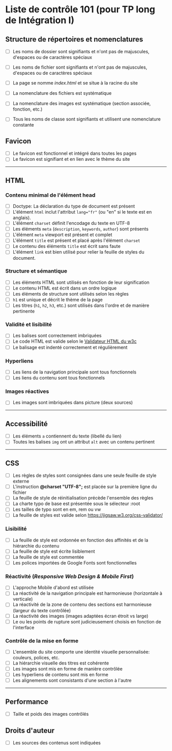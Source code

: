 # Liste de contrôle 101 (pour TP long de Intégration I)

## Structure de répertoires et nomenclatures
- [ ] Les noms de dossier sont signifiants et n'ont pas de majuscules, d'espaces ou de caractères spéciaux
- [ ] Les noms de fichier sont signifiants et n'ont pas de majuscules, d'espaces ou de caractères spéciaux
- [ ] La page se nomme _index.html_ et se situe à la racine du site
- [ ] La nomenclature des fichiers est systématique
- [ ] La nomenclature des images est systématique (section associée, fonction, etc.)
- [ ] Tous les noms de classe sont signifiants et utilisent une nomenclature constante


## Favicon
- [ ] Le favicon est fonctionnel et intégré dans toutes les pages 
- [ ] Le favicon est signifiant et en lien avec le thème du site

---

## HTML 

### Contenu minimal de l'élément head 
- [ ] Doctype: La déclaration du type de document est présent 
- [ ] L'élément `html` inclut l'attribut `lang="fr"` (ou "en" si le texte est en anglais). 
- [ ] L'élément `charset` définit l'encodage du texte en UTF-8
- [ ] Les éléments `meta` (`description`, `keywords`, `author`) sont présents
- [ ] L'élément `meta` viewport est présent et complet 
- [ ] L'élément `title` est présent et placé après l'élément `charset` 
- [ ] Le contenu des éléments `title` est écrit sans faute
- [ ] L'élément `link` est bien utilisé pour relier la feuille de styles du document.

### Structure et sémantique
- [ ] Les éléments HTML sont utilisés en fonction de leur signification
- [ ] Le contenu HTML est écrit dans un ordre logique
- [ ] Les éléments de structure sont utilisés selon les règles
- [ ] `h1` est unique et décrit le thème de la page
- [ ] Les titres (`h1`, `h2`, `h3`, etc.) sont utilisés dans l'ordre et de manière pertinente

### Validité et lisibilité
- [ ] Les balises sont correctement imbriquées
- [ ] Le code HTML est valide selon le [Validateur HTML du w3c](https://validator.w3.org/)
- [ ] Le balisage est indenté correctement et régulièrement

### Hyperliens
- [ ] Les liens de la navigation principale sont tous fonctionnels  
- [ ] Les liens du contenu sont tous fonctionnels

### Images réactives
- [ ] Les images sont imbriquées dans picture (deux sources)

---
## Accessibilité

- [ ] Les éléments `a` contiennent du texte (libellé du lien) 
- [ ] Toutes les balises `img` ont un attribut `alt` avec un contenu pertinent

---

## CSS
- [ ] Les règles de styles sont consignées dans une seule feuille de style externe
- [ ] L'instruction __@charset "UTF-8";__ est placée sur la première ligne du fichier
- [ ] La feuille de style de réinitialisation précède l'ensemble des règles 
- [ ] La charte typo de base est présentée sous le sélecteur :root
- [ ] Les tailles de typo sont en em, rem ou vw
- [ ] La feuille de styles est valide selon https://jigsaw.w3.org/css-validator/

### Lisibilité
- [ ] La feuille de style est ordonnée en fonction des affinités et de la hiérarchie du contenu 
- [ ] La feuille de style est écrite lisiblement  
- [ ] La feuille de style est commentée
- [ ] Les polices importées de Google Fonts sont fonctionnelles

### Réactivité (_Responsive Web Design & Mobile First_)
- [ ] L'approche Mobile d'abord est utilisée
- [ ] La réactivité de la navigation principale est harmonieuse (horizontale à verticale)
- [ ] La réactivité de la zone de contenu des sections est harmonieuse (largeur du texte contrôlée) 
- [ ] La réactivité des images (images adaptées écran étroit vs large)
- [ ] Le ou les points de rupture sont judicieusement choisis en fonction de l'interface

### Contrôle de la mise en forme 
- [ ] L'ensemble du site comporte une identité visuelle personnalisée: couleurs, polices, etc.
- [ ] La hiérarchie visuelle des titres est cohérente
- [ ] Les images sont mis en forme de manière contrôlée 
- [ ] Les hyperliens de contenu sont mis en forme
- [ ] Les alignements sont consistants d'une section à l'autre

---

## Performance
- [ ] Taille et poids des images contrôlés

## Droits d'auteur
- [ ] Les sources des contenus sont indiquées
